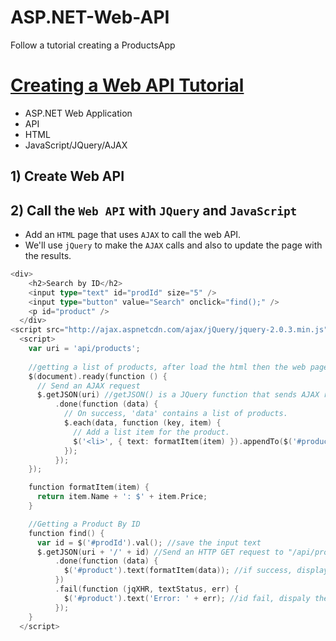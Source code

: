 # ASP.NET-Web-API
Follow a tutorial creating a ProductsApp

# [Creating a Web API Tutorial](http://www.asp.net/web-api/overview/getting-started-with-aspnet-web-api/tutorial-your-first-web-api)
* ASP.NET Web Application
* API
* HTML
* JavaScript/JQuery/AJAX

## 1) Create Web API


## 2) Call the `Web API` with `JQuery` and `JavaScript`
* Add an `HTML` page that uses `AJAX` to call the web API. 
* We'll use `jQuery` to make the `AJAX` calls and also to update the page with the results.
```go
<div>
    <h2>Search by ID</h2>
    <input type="text" id="prodId" size="5" />
    <input type="button" value="Search" onclick="find();" />
    <p id="product" />
  </div>
<script src="http://ajax.aspnetcdn.com/ajax/jQuery/jquery-2.0.3.min.js"></script>
  <script>
    var uri = 'api/products';
    
    //getting a list of products, after load the html then the web page will run the script, that's why it will take a while to display the list of products.
    $(document).ready(function () {
      // Send an AJAX request
      $.getJSON(uri) //getJSON() is a JQuery function that sends AJAX request.
          .done(function (data) {
            // On success, 'data' contains a list of products.
            $.each(data, function (key, item) {
              // Add a list item for the product.
              $('<li>', { text: formatItem(item) }).appendTo($('#products')); //#products is the id of element <ul>
            });
          });
    });

    function formatItem(item) {
      return item.Name + ': $' + item.Price;
    }

    //Getting a Product By ID
    function find() {
      var id = $('#prodId').val(); //save the input text
      $.getJSON(uri + '/' + id) //Send an HTTP GET request to "/api/products/id"
          .done(function (data) {
            $('#product').text(formatItem(data)); //if success, display the content in element <p>(#product is the id of element p)
          })
          .fail(function (jqXHR, textStatus, err) {
            $('#product').text('Error: ' + err); //id fail, dispaly the error message
          });
    }
  </script>
```
